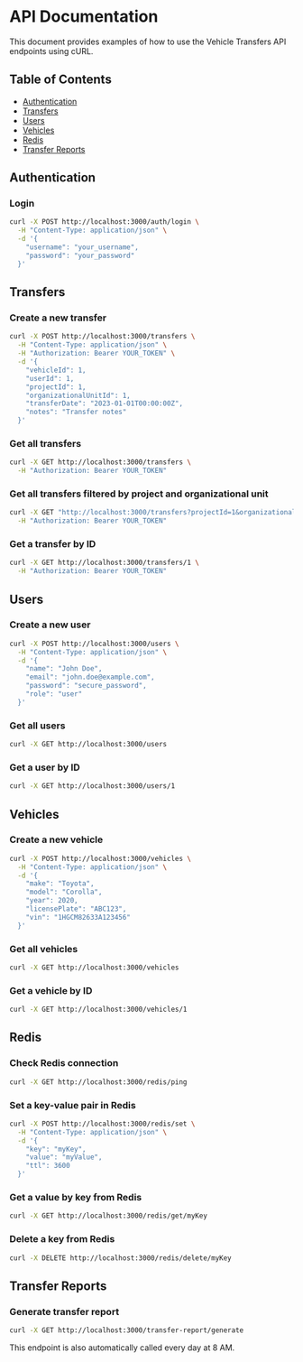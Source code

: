 # API Documentation

This document provides examples of how to use the Vehicle Transfers API endpoints using cURL.

## Table of Contents

- [Authentication](#authentication)
- [Transfers](#transfers)
- [Users](#users)
- [Vehicles](#vehicles)
- [Redis](#redis)
- [Transfer Reports](#transfer-reports)

## Authentication

### Login

```bash
curl -X POST http://localhost:3000/auth/login \
  -H "Content-Type: application/json" \
  -d '{
    "username": "your_username",
    "password": "your_password"
  }'
```

## Transfers

### Create a new transfer

```bash
curl -X POST http://localhost:3000/transfers \
  -H "Content-Type: application/json" \
  -H "Authorization: Bearer YOUR_TOKEN" \
  -d '{
    "vehicleId": 1,
    "userId": 1,
    "projectId": 1,
    "organizationalUnitId": 1,
    "transferDate": "2023-01-01T00:00:00Z",
    "notes": "Transfer notes"
  }'
```

### Get all transfers

```bash
curl -X GET http://localhost:3000/transfers \
  -H "Authorization: Bearer YOUR_TOKEN"
```

### Get all transfers filtered by project and organizational unit

```bash
curl -X GET "http://localhost:3000/transfers?projectId=1&organizationalUnitId=1" \
  -H "Authorization: Bearer YOUR_TOKEN"
```

### Get a transfer by ID

```bash
curl -X GET http://localhost:3000/transfers/1 \
  -H "Authorization: Bearer YOUR_TOKEN"
```

## Users

### Create a new user

```bash
curl -X POST http://localhost:3000/users \
  -H "Content-Type: application/json" \
  -d '{
    "name": "John Doe",
    "email": "john.doe@example.com",
    "password": "secure_password",
    "role": "user"
  }'
```

### Get all users

```bash
curl -X GET http://localhost:3000/users
```

### Get a user by ID

```bash
curl -X GET http://localhost:3000/users/1
```

## Vehicles

### Create a new vehicle

```bash
curl -X POST http://localhost:3000/vehicles \
  -H "Content-Type: application/json" \
  -d '{
    "make": "Toyota",
    "model": "Corolla",
    "year": 2020,
    "licensePlate": "ABC123",
    "vin": "1HGCM82633A123456"
  }'
```

### Get all vehicles

```bash
curl -X GET http://localhost:3000/vehicles
```

### Get a vehicle by ID

```bash
curl -X GET http://localhost:3000/vehicles/1
```

## Redis

### Check Redis connection

```bash
curl -X GET http://localhost:3000/redis/ping
```

### Set a key-value pair in Redis

```bash
curl -X POST http://localhost:3000/redis/set \
  -H "Content-Type: application/json" \
  -d '{
    "key": "myKey",
    "value": "myValue",
    "ttl": 3600
  }'
```

### Get a value by key from Redis

```bash
curl -X GET http://localhost:3000/redis/get/myKey
```

### Delete a key from Redis

```bash
curl -X DELETE http://localhost:3000/redis/delete/myKey
```

## Transfer Reports

### Generate transfer report

```bash
curl -X GET http://localhost:3000/transfer-report/generate
```

This endpoint is also automatically called every day at 8 AM.